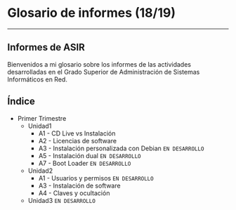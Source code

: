 
# Glosario de informes (18/19)

---

## Informes de ASIR

Bienvenidos a mi glosario sobre los informes de las actividades desarrolladas en el Grado Superior de Administración de Sistemas Informáticos en Red.

## Índice

- Primer Trimestre
  - Unidad1
    - A1 - CD Live vs Instalación
    - A2 - Licencias de software
    - A3 - Instalación personalizada con Debian `EN DESARROLLO`
    - A5 - Instalación dual `EN DESARROLLO`
    - A7 - Boot Loader `EN DESARROLLO`
  - Unidad2
    - A1 - Usuarios y permisos `EN DESARROLLO`
    - A3 - Instalación de software
    - A4 - Claves y ocultación
  - Unidad3 `EN DESARROLLO`
